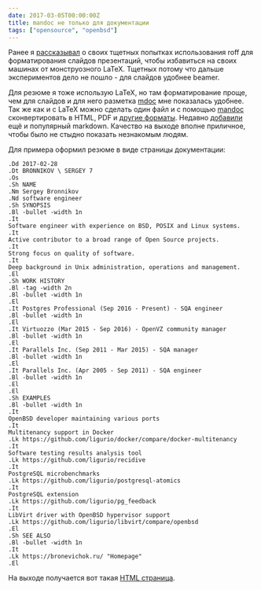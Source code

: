 ```yaml
---
date: 2017-03-05T00:00:00Z
title: mandoc не только для документации
tags: ["opensource", "openbsd"]
---
```


Ранее я [рассказывал](/2016/05/17/geek-slides/) о своих тщетных попытках
использования roff для форматирования слайдов презентаций, чтобы избавиться на
своих машинах от монструозного LaTeX. Тщетных потому что дальше экспериментов
дело не пошло - для слайдов удобнее beamer.

Для резюме я тоже использую LaTeX, но там форматирование проще, чем для слайдов
и для него разметка [mdoc](http://man.openbsd.org/mdoc.7) мне показалась
удобнее. Так же как и с LaTeX можно сделать один файл и с помощью
[mandoc](http://man.openbsd.org/mandoc.1) сконвертировать в HTML, PDF и [другие
форматы](http://man.openbsd.org/mandoc.1#Output_Formats). Недавно
[добавили](http://undeadly.org/cgi?action=article&sid=20170304230520) ещё и
популярный markdown. Качество на выходе вполне приличное, чтобы было не стыдно
показать незнакомым людям.

Для примера оформил резюме в виде страницы документации:

```
.Dd 2017-02-28
.Dt BRONNIKOV \ SERGEY 7
.Os
.Sh NAME
.Nm Sergey Bronnikov
.Nd software engineer
.Sh SYNOPSIS
.Bl -bullet -width 1n
.It
Software engineer with experience on BSD, POSIX and Linux systems.
.It
Active contributor to a broad range of Open Source projects.
.It
Strong focus on quality of software.
.It
Deep background in Unix administration, operations and management.
.El
.Sh WORK HISTORY
.Bl -tag -width 2n
.Bl -bullet -width 1n
.El
.It Postgres Professional (Sep 2016 - Present) - SQA engineer
.Bl -bullet -width 1n
.El
.It Virtuozzo (Mar 2015 - Sep 2016) - OpenVZ community manager
.Bl -bullet -width 1n
.El
.It Parallels Inc. (Sep 2011 - Mar 2015) - SQA manager
.Bl -bullet -width 1n
.El
.It Parallels Inc. (Apr 2005 - Sep 2011) - SQA engineer
.Bl -bullet -width 1n
.El
.El
.Sh EXAMPLES
.Bl -bullet -width 1n
.It
OpenBSD developer maintaining various ports
.It
Multitenancy support in Docker
.Lk https://github.com/ligurio/docker/compare/docker-multitenancy
.It
Software testing results analysis tool
.Lk https://github.com/ligurio/recidive
.It
PostgreSQL microbenchmarks
.Lk https://github.com/ligurio/postgresql-atomics
.It
PostgreSQL extension
.Lk https://github.com/ligurio/pg_feedback
.It
LibVirt driver with OpenBSD hypervisor support
.Lk https://github.com/ligurio/libvirt/compare/openbsd
.El
.Sh SEE ALSO
.Bl -bullet -width 1n
.It
.Lk https://bronevichok.ru/ "Homepage"
.El
```

На выходе получается вот такая [HTML страница](https://bronevichok.ru/trash/resume-mdoc.html).
